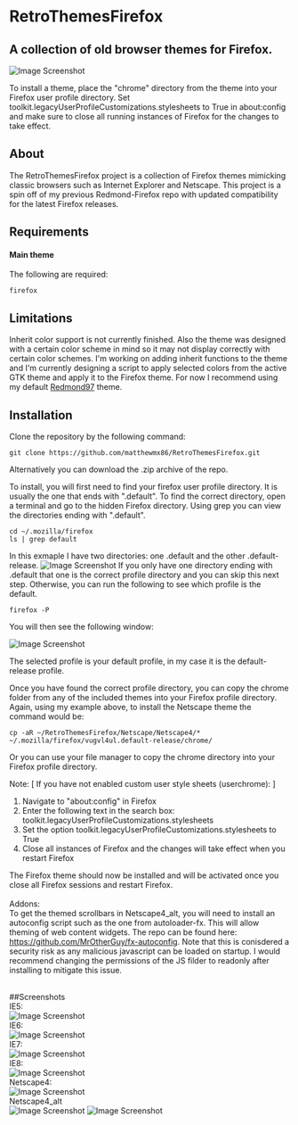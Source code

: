 # RetroThemesFirefox
<h2>A collection of old browser themes for Firefox.</h2>


![Image Screenshot](https://github.com/matthewmx86/RetroThemesFirefox/blob/main/Screenshots/netscape1.png)


To install a theme, place the "chrome" directory from the theme into your Firefox user profile directory. 
Set toolkit.legacyUserProfileCustomizations.stylesheets to True in about:config and make sure to close all 
running instances of Firefox for the changes to take effect.
<br>
## About
The RetroThemesFirefox project is a collection of Firefox themes mimicking classic browsers such as Internet Explorer and Netscape.
This project is a spin off of my previous Redmond-Firefox repo with updated compatibility for the latest Firefox releases.


## Requirements
#### Main theme
The following are required:
```
firefox
```

## Limitations
Inherit color support is not currently finished.
Also the theme was designed with a certain color scheme in mind so it may not display correctly
with certain color schemes. I'm working on adding inherit functions to the theme and I'm currently 
designing a script to apply selected colors from the active GTK theme and apply it to the Firefox theme. 
For now I recommend using my default [Redmond97](https://github.com/matthewmx86/Redmond97) theme.

## Installation

Clone the repository by the following command:

```
git clone https://github.com/matthewmx86/RetroThemesFirefox.git
```
Alternatively you can download the .zip archive of the repo.

To install, you will first need to find your firefox user profile directory. It is usually the one that ends with ".default".
To find the correct directory, open a terminal and go to the hidden Firefox directory. Using grep you can view the directories
ending with ".default".
```
cd ~/.mozilla/firefox
ls | grep default
```
In this exmaple I have two directories: one .default and the other .default-release. 
![Image Screenshot](https://github.com/matthewmx86/Redmond97/blob/master/Screenshots/console.png)
If you only have one directory ending with .default that one is the correct profile directory and you can skip
this next step. Otherwise, you can run the following to see which profile is the default.
```
firefox -P
```
You will then see the following window:

![Image Screenshot](https://github.com/matthewmx86/Redmond97/blob/master/Screenshots/firefox.png)

The selected profile is your default profile, in my case it is the default-release profile.

Once you have found the correct profile directory, you can copy the chrome folder from any of the included themes 
into your Firefox profile directory. Again, using my example above, to install the Netscape theme
the command would be:
```
cp -aR ~/RetroThemesFirefox/Netscape/Netscape4/* ~/.mozilla/firefox/vugvl4ul.default-release/chrome/
```
Or you can use your file manager to copy the chrome directory into your Firefox profile directory.

Note:
[ If you have not enabled custom user style sheets (userchrome): ]
1. Navigate to "about:config" in Firefox
2. Enter the following text in the search box: toolkit.legacyUserProfileCustomizations.stylesheets
3. Set the option toolkit.legacyUserProfileCustomizations.stylesheets to True
4. Close all instances of Firefox and the changes will take effect when you restart Firefox

The Firefox theme should now be installed and will be activated once you close all Firefox sessions and restart Firefox.
<br><br>
Addons:<br>
To get the themed scrollbars in Netscape4_alt, you will need to install an autoconfig script such as the one from autoloader-fx. This will allow theming of web content widgets. The repo can be found here: https://github.com/MrOtherGuy/fx-autoconfig. Note that this is conisdered a security risk as any malicious javascript can be loaded on startup. I would recommend changing the permissions of the JS filder to readonly after installing to mitigate this issue.<br><br>

##Screenshots<br>
IE5:<br>
![Image Screenshot](https://github.com/matthewmx86/RetroThemesFirefox/blob/main/Screenshots/ie5.png)<br>
IE6:<br>
![Image Screenshot](https://github.com/matthewmx86/RetroThemesFirefox/blob/main/Screenshots/ie6.png)<br>
IE7:<br>
![Image Screenshot](https://github.com/matthewmx86/RetroThemesFirefox/blob/main/Screenshots/ie7.png)<br>
IE8:<br>
![Image Screenshot](https://github.com/matthewmx86/RetroThemesFirefox/blob/main/Screenshots/ie8.png)<br>
Netscape4:<br>
![Image Screenshot](https://github.com/matthewmx86/RetroThemesFirefox/blob/main/Screenshots/netscape.png)<br>
Netscape4_alt<br>
![Image Screenshot](https://github.com/matthewmx86/RetroThemesFirefox/blob/main/Screenshots/netscape4_alt.png)
![Image Screenshot](https://github.com/matthewmx86/RetroThemesFirefox/blob/main/Screenshots/netscape2.png)

